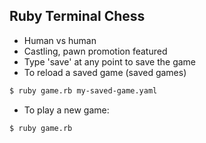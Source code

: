 ## Ruby Terminal Chess

- Human vs human
- Castling, pawn promotion featured
- Type 'save' at any point to save the game
- To reload a saved game (saved games)
```bash
$ ruby game.rb my-saved-game.yaml
```
- To play a new game:
```bash
$ ruby game.rb
```